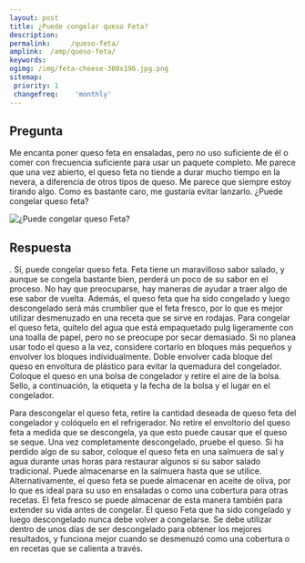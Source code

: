 ```yaml
---
layout: post
title: ¿Puede congelar queso Feta?  
description: 
permalink:     /queso-feta/
amplink:  /amp/queso-feta/
keywords: 
ogimg: /img/feta-cheese-300x196.jpg.png
sitemap:
 priority: 1
 changefreq:    'monthly'
---
```




## Pregunta

Me encanta poner queso feta en ensaladas, pero no uso suficiente de él o comer con frecuencia suficiente para usar un paquete completo. Me parece que una vez abierto, el queso feta no tiende a durar mucho tiempo en la nevera, a diferencia de otros tipos de queso. Me parece que siempre estoy tirando algo. Como es bastante caro, me gustaría evitar lanzarlo. ¿Puede congelar queso feta?


![¿Puede congelar queso Feta?](https://sepuedecongelar.com/img/feta-cheese-300x196.jpg "¿Puede congelar queso Feta?" )


## Respuesta

. Sí, puede congelar queso feta. Feta tiene un maravilloso sabor salado, y aunque se congela bastante bien, perderá un poco de su sabor en el proceso. No hay que preocuparse, hay maneras de ayudar a traer algo de ese sabor de vuelta. Además, el queso feta que ha sido congelado y luego descongelado será más crumblier que el feta fresco, por lo que es mejor utilizar desmenuzado en una receta que se sirve en rodajas.
Para congelar el queso feta, quítelo del agua que está empaquetado pulg ligeramente con una toalla de papel, pero no se preocupe por secar demasiado. Si no planea usar todo el queso a la vez, considere cortarlo en bloques más pequeños y envolver los bloques individualmente. Doble envolver cada bloque del queso en envoltura de plástico para evitar la quemadura del congelador. Coloque el queso en una bolsa de congelador y retire el aire de la bolsa. Sello, a continuación, la etiqueta y la fecha de la bolsa y el lugar en el congelador.

Para descongelar el queso feta, retire la cantidad deseada de queso feta del congelador y colóquelo en el refrigerador. No retire el envoltorio del queso feta a medida que se descongela, ya que esto puede causar que el queso se seque. Una vez completamente descongelado, pruebe el queso. Si ha perdido algo de su sabor, coloque el queso feta en una salmuera de sal y agua durante unas horas para restaurar algunos si su sabor salado tradicional. Puede almacenarse en la salmuera hasta que se utilice. Alternativamente, el queso feta se puede almacenar en aceite de oliva, por lo que es ideal para su uso en ensaladas o como una cobertura para otras recetas. El feta fresco se puede almacenar de esta manera también para extender su vida antes de congelar.
El queso Feta que ha sido congelado y luego descongelado nunca debe volver a congelarse. Se debe utilizar dentro de unos días de ser descongelado para obtener los mejores resultados, y funciona mejor cuando se desmenuzó como una cobertura o en recetas que se calienta a través.